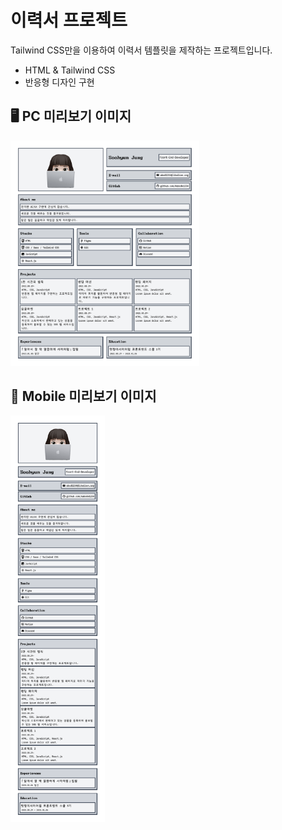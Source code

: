 # 이력서 프로젝트

Tailwind CSS만을 이용하여 이력서 템플릿을 제작하는 프로젝트입니다.

- HTML & Tailwind CSS
- 반응형 디자인 구현

## 🖥 PC 미리보기 이미지
<img src="/projects/Resume/img/preview_pc.png" width="60%" alt="PC화면 미리보기 이미지"> <br>

## 📱 Mobile 미리보기 이미지
<img src="/projects/Resume/img/preview_mobile.png" width="30%" alt="Mobile 화면 미리보기 이미지">
